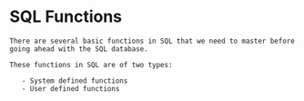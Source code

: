 # SQL Functions
    There are several basic functions in SQL that we need to master before going ahead with the SQL database.

    These functions in SQL are of two types:

       - System defined functions
       - User defined functions